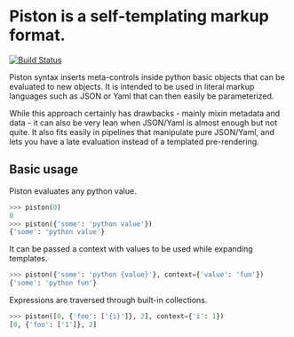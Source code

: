 # Piston is a self-templating markup format.

[![Build Status](https://travis-ci.org/mefyl/piston.svg?branch=master)](https://travis-ci.org/mefyl/piston)

Piston syntax inserts meta-controls inside python basic objects that
can be evaluated to new objects. It is intended to be used in literal
markup languages such as JSON or Yaml that can then easily be
parameterized.

While this approach certainly has drawbacks - mainly mixin metadata
and data - it can also be very lean when JSON/Yaml is almost enough
but not quite. It also fits easily in pipelines that manipulate pure
JSON/Yaml, and lets you have a late evaluation instead of a templated
pre-rendering.

## Basic usage

Piston evaluates any python value.

```python
>>> piston(0)
0
>>> piston({'some': 'python value'})
{'some': 'python value'}

```

It can be passed a context with values to be used while expanding
templates.

```python
>>> piston({'some': 'python {value}'}, context={'value': 'fun'})
{'some': 'python fun'}

```

Expressions are traversed through built-in collections.

```python
>>> piston([0, {'foo': ['{i}']}, 2], context={'i': 1})
[0, {'foo': ['1']}, 2]

```

